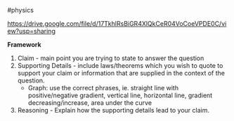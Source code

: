 #physics 

https://drive.google.com/file/d/17TkhlRsBiGR4XlQkCeR04VoCoeVPDE0C/view?usp=sharing

**Framework**
1. Claim - main point you are trying to state to answer the question
2. Supporting Details - include laws/theorems which you wish to quote to support your claim or information that are supplied in the context of the question.
	- Graph: use the correct phrases, ie. straight line with positive/negative gradient, vertical line, horizontal line, gradient decreasing/increase, area under the curve
3. Reasoning - Explain how the supporting details lead to your claim.